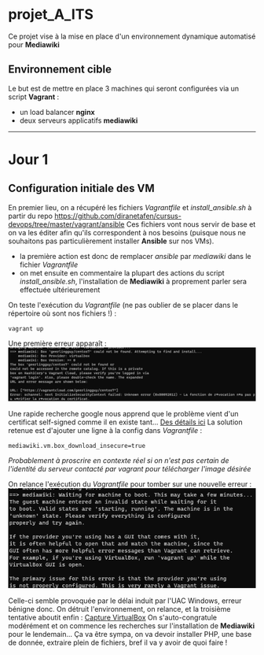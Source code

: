 # projet_A_ITS
Ce projet vise à la mise en place d'un environnement dynamique automatisé pour **Mediawiki**

## Environnement cible
Le but est de mettre en place 3 machines qui seront configurées via un script **Vagrant** :
- un load balancer **nginx**
- deux serveurs applicatifs **mediawiki**

***

# Jour 1
## Configuration initiale des VM
En premier lieu, on a récupéré les fichiers *Vagrantfile* et *install_ansible.sh* à partir du repo https://github.com/diranetafen/cursus-devops/tree/master/vagrant/ansible
Ces fichiers vont nous servir de base et on va les éditer afin qu'ils correspondent à nos besoins (puisque nous ne souhaitons pas particulièrement installer **Ansible** sur nos VMs).
- la première action est donc de remplacer *ansible* par *mediawiki* dans le fichier *Vagrantfile*
- on met ensuite en commentaire la plupart des actions du script *install_ansible.sh*, l'installation de **Mediawiki** à proprement parler sera effectuée ultérieurement

On teste l'exécution du *Vagrantfile* (ne pas oublier de se placer dans le répertoire où sont nos fichiers !) :
```
vagrant up
```
Une première erreur apparaît :
![Erreur Vagrant](/images/cap1.png "Première erreur Vagrant")

Une rapide recherche google nous apprend que le problème vient d'un certificat self-signed comme il en existe tant... [Des détails ici](/stories/certif_kaspersky.md)
La solution retenue est d'ajouter une ligne à la config dans *Vagrantfile* :
```
mediawiki.vm.box_download_insecure=true
```
*Probablement à proscrire en contexte réel si on n'est pas certain de l'identité du serveur contacté par vagrant pour télécharger l'image désirée*

On relance l'exécution du *Vagrantfile* pour tomber sur une nouvelle erreur :
![2nde Erreur Vagrant](/images/cap2.png "Invalid state: unknown")

Celle-ci semble provoquée par le délai induit par l'UAC Windows, erreur bénigne donc.
On détruit l'environnement, on relance, et la troisième tentative aboutit enfin :
[Capture VirtualBox](/images/cap3.png "joie et félicité, ça a fini par marcher")
On s'auto-congratule modérément et on commence les recherches sur l'installation de **Mediawiki** pour le lendemain... Ça va être sympa, on va devoir installer PHP, une base de donnée, extraire plein de fichiers, bref il va y avoir de quoi faire !
